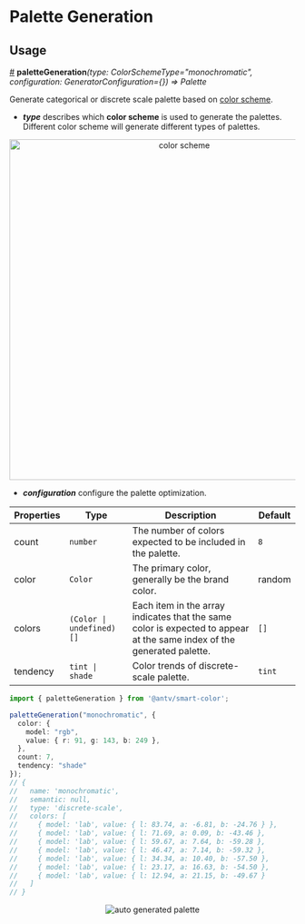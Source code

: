 # Palette Generation

## Usage

<a name="paletteGeneration" href="#paletteGeneration">#</a> **paletteGeneration**<i>(type: ColorSchemeType="monochromatic", configuration: GeneratorConfiguration={}) => Palette</i>

Generate categorical or discrete scale palette based on [color scheme](https://github.com/neoddish/color-palette-json-schema#colorschemetype).

* ***type*** describes which **color scheme** is used to generate the palettes. Different color scheme will generate different types of palettes.

<div align="center">
  <img src="https://gw.alipayobjects.com/zos/antfincdn/xzoCX2mhQg/colorscheme.svg" width="600" alt="color scheme"></img>
</div>

* ***configuration*** configure the palette optimization.
  
| Properties | Type | Description | Default|  
| ----| ---- | ---- | -----|
| count | `number` | The number of colors expected to be included in the palette. | `8` |
| color |  `Color` | The primary color, generally be the brand color. | random |
| colors | `(Color \| undefined)[]` | Each item in the array indicates that the same color is expected to appear at the same index of the generated palette. | `[]` |
| tendency | `tint \| shade` | Color trends of discrete-scale palette. | `tint` |

```ts
import { paletteGeneration } from '@antv/smart-color';

paletteGeneration("monochromatic", {
  color: {
    model: "rgb",
    value: { r: 91, g: 143, b: 249 },
  },
  count: 7,
  tendency: "shade"
});
// {
//   name: 'monochromatic',
//   semantic: null,
//   type: 'discrete-scale',
//   colors: [
//     { model: 'lab', value: { l: 83.74, a: -6.81, b: -24.76 } },
//     { model: 'lab', value: { l: 71.69, a: 0.09, b: -43.46 },
//     { model: 'lab', value: { l: 59.67, a: 7.64, b: -59.28 }, 
//     { model: 'lab', value: { l: 46.47, a: 7.14, b: -59.32 },
//     { model: 'lab', value: { l: 34.34, a: 10.40, b: -57.50 },
//     { model: 'lab', value: { l: 23.17, a: 16.63, b: -54.50 },
//     { model: 'lab', value: { l: 12.94, a: 21.15, b: -49.67 }
//   ]
// }
```

<div align="center">
  <img src="https://gw.alipayobjects.com/zos/antfincdn/vmwgZKfSZB/jieping2021-07-01%252520xiawu3.01.26.png" alt="auto generated palette">
</div>
